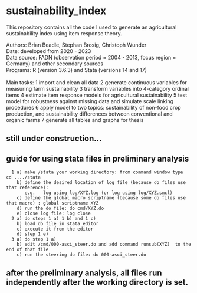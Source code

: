 # sustainability_index
This repository contains all the code I used to generate an agricultural sustainability index using item response theory.

Authors: Brian Beadle, Stephan Brosig, Christoph Wunder <br>
Date: developed from 2020 - 2023 <br>
Data source: FADN (observation period = 2004 - 2013, focus region = Germany) and other secondary sources <br>
Programs: R (version 3.6.3) and Stata (versions 14 and 17) <br>
<br>
Main tasks:
     1 import and clean all data
     2 generate continuous variables for measuring farm sustainability
     3 transform variables into 4-category ordinal items
     4 estimate item response models for agricultural sustainability
     5 test model for robustness against missing data and simulate scale linking procedures
     6 apply model to two topics: sustainability of non-food crop production, 
           and sustainability differences between conventional and organic farms
     7 generate all tables and graphs for thesis

## still under construction...

## guide for using stata files in preliminary analysis
      1 a) make /stata your working directory: from command window type   cd ..../stata
        b) define the desired location of log file (because do files use that reference):  
           e.g.   log using log/XYZ.log (or log using log/XYZ.smcl)
        c) define the global macro scriptname (because some do files use that macro) : global scriptname XYZ
        d) run the do file: do cmd/XYZ.do
        e) close log file: log close
      2 a) do steps 1 a) 1 b) and 1 c)
        b) load do file in stata editor
        c) execute it from the editor
        d) step 1 e)
      3 a) do step 1 a)
        b) edit /cmd/000-asci_steer.do and add command runsub(XYZ)  to the end of that file 
        c) run the steering do file: do 000-asci_steer.do

## after the preliminary analysis, all files run independently after the working directory is set.

